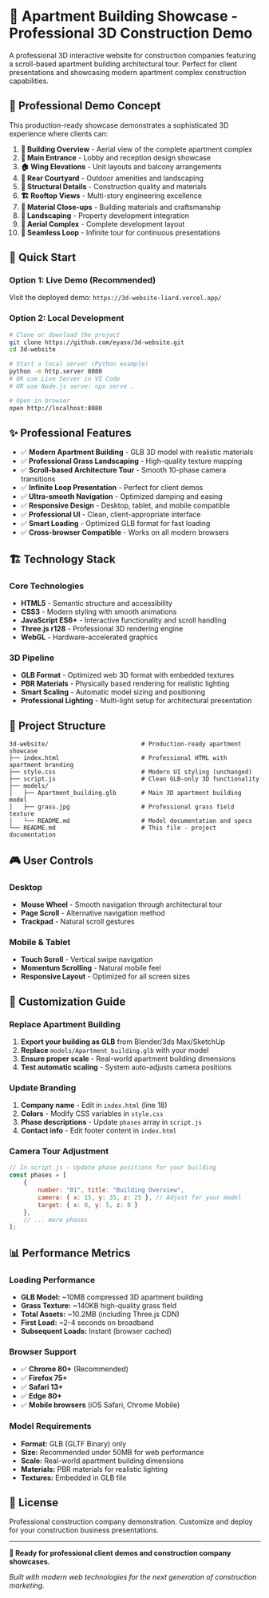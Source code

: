 # 🏢 Apartment Building Showcase - Professional 3D Construction Demo

A professional 3D interactive website for construction companies featuring a scroll-based apartment building architectural tour. Perfect for client presentations and showcasing modern apartment complex construction capabilities.

## 🎯 Professional Demo Concept

This production-ready showcase demonstrates a sophisticated 3D experience where clients can:

1. **🏢 Building Overview** - Aerial view of the complete apartment complex
2. **🚪 Main Entrance** - Lobby and reception design showcase  
3. **🏠 Wing Elevations** - Unit layouts and balcony arrangements
4. **🌿 Rear Courtyard** - Outdoor amenities and landscaping
5. **🔧 Structural Details** - Construction quality and materials
6. **🏗️ Rooftop Views** - Multi-story engineering excellence
7. **🧱 Material Close-ups** - Building materials and craftsmanship
8. **🌳 Landscaping** - Property development integration
9. **🌅 Aerial Complex** - Complete development layout
10. **🔄 Seamless Loop** - Infinite tour for continuous presentations

## 🚀 Quick Start

### Option 1: Live Demo (Recommended)
Visit the deployed demo: `https://3d-website-liard.vercel.app/`

### Option 2: Local Development
```bash
# Clone or download the project
git clone https://github.com/eyaso/3d-website.git
cd 3d-website

# Start a local server (Python example)
python -m http.server 8080
# OR use Live Server in VS Code
# OR use Node.js serve: npx serve .

# Open in browser
open http://localhost:8080
```

## ✨ Professional Features

- ✅ **Modern Apartment Building** - GLB 3D model with realistic materials
- ✅ **Professional Grass Landscaping** - High-quality texture mapping
- ✅ **Scroll-based Architecture Tour** - Smooth 10-phase camera transitions  
- ✅ **Infinite Loop Presentation** - Perfect for client demos
- ✅ **Ultra-smooth Navigation** - Optimized damping and easing
- ✅ **Responsive Design** - Desktop, tablet, and mobile compatible
- ✅ **Professional UI** - Clean, client-appropriate interface
- ✅ **Smart Loading** - Optimized GLB format for fast loading
- ✅ **Cross-browser Compatible** - Works on all modern browsers

## 🏗️ Technology Stack

### Core Technologies
- **HTML5** - Semantic structure and accessibility
- **CSS3** - Modern styling with smooth animations  
- **JavaScript ES6+** - Interactive functionality and scroll handling
- **Three.js r128** - Professional 3D rendering engine
- **WebGL** - Hardware-accelerated graphics

### 3D Pipeline
- **GLB Format** - Optimized web 3D format with embedded textures
- **PBR Materials** - Physically based rendering for realistic lighting
- **Smart Scaling** - Automatic model sizing and positioning
- **Professional Lighting** - Multi-light setup for architectural presentation

## 📐 Project Structure

```
3d-website/                          # Production-ready apartment showcase
├── index.html                       # Professional HTML with apartment branding
├── style.css                        # Modern UI styling (unchanged)
├── script.js                        # Clean GLB-only 3D functionality  
├── models/
│   ├── Apartment_building.glb       # Main 3D apartment building model
│   ├── grass.jpg                    # Professional grass field texture
│   └── README.md                    # Model documentation and specs
└── README.md                        # This file - project documentation
```

## 🎮 User Controls

### Desktop
- **Mouse Wheel** - Smooth navigation through architectural tour
- **Page Scroll** - Alternative navigation method
- **Trackpad** - Natural scroll gestures

### Mobile & Tablet  
- **Touch Scroll** - Vertical swipe navigation
- **Momentum Scrolling** - Natural mobile feel
- **Responsive Layout** - Optimized for all screen sizes

## 🎨 Customization Guide

### Replace Apartment Building
1. **Export your building as GLB** from Blender/3ds Max/SketchUp
2. **Replace** `models/Apartment_building.glb` with your model
3. **Ensure proper scale** - Real-world apartment building dimensions
4. **Test automatic scaling** - System auto-adjusts camera positions

### Update Branding
1. **Company name** - Edit in `index.html` (line 18)
2. **Colors** - Modify CSS variables in `style.css`
3. **Phase descriptions** - Update `phases` array in `script.js`
4. **Contact info** - Edit footer content in `index.html`

### Camera Tour Adjustment
```javascript
// In script.js - Update phase positions for your building
const phases = [
    {
        number: "01", title: "Building Overview",
        camera: { x: 15, y: 35, z: 25 }, // Adjust for your model
        target: { x: 0, y: 5, z: 0 }
    },
    // ... more phases
];
```

## 📊 Performance Metrics

### Loading Performance
- **GLB Model:** ~10MB compressed 3D apartment building
- **Grass Texture:** ~140KB high-quality grass field
- **Total Assets:** ~10.2MB (including Three.js CDN)
- **First Load:** ~2-4 seconds on broadband
- **Subsequent Loads:** Instant (browser cached)

### Browser Support
- ✅ **Chrome 80+** (Recommended)
- ✅ **Firefox 75+** 
- ✅ **Safari 13+**
- ✅ **Edge 80+**
- ✅ **Mobile browsers** (iOS Safari, Chrome Mobile)

### Model Requirements
- **Format:** GLB (GLTF Binary) only
- **Size:** Recommended under 50MB for web performance
- **Scale:** Real-world apartment building dimensions
- **Materials:** PBR materials for realistic lighting
- **Textures:** Embedded in GLB file

## 📄 License

Professional construction company demonstration. Customize and deploy for your construction business presentations.

---

**🏢 Ready for professional client demos and construction company showcases.**

*Built with modern web technologies for the next generation of construction marketing.*